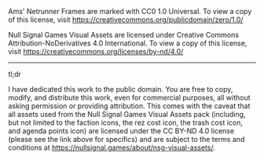 Ams' Netrunner Frames are marked with CC0 1.0 Universal. To view a copy of this license, visit https://creativecommons.org/publicdomain/zero/1.0/

Null Signal Games Visual Assets are licensed under Creative Commons Attribution-NoDerivatives 4.0 International. To view a copy of this license, visit https://creativecommons.org/licenses/by-nd/4.0/

---

tl;dr

I have dedicated this work to the public domain. You are free to copy, modify, and distribute this work, even for commercial purposes, all without asking permission or providing attribution. This comes with the caveat that all assets used from the Null Signal Games Visual Assets pack (including, but not limited to the faction icons, the rez cost icon, the trash cost icon, and agenda points icon) are licensed under the CC BY-ND 4.0 license (please see the link above for specifics) and are subject to the terms and conditions at https://nullsignal.games/about/nsg-visual-assets/.
